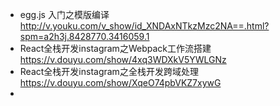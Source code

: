 - egg.js 入门之模版编译 http://v.youku.com/v_show/id_XNDAxNTkzMzc2NA==.html?spm=a2h3j.8428770.3416059.1 
- React全栈开发instagram之Webpack工作流搭建 https://v.douyu.com/show/4xq3WDXkV5YWLGNz 
- React全栈开发instagram之全栈开发跨域处理 https://v.douyu.com/show/XqeO74pbVKZ7xywG 
- 